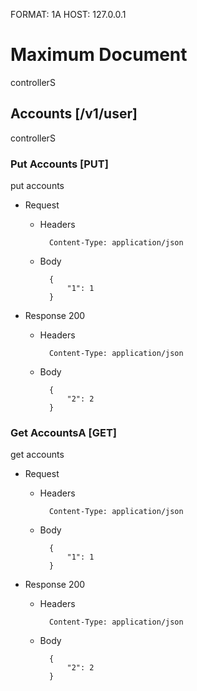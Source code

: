 FORMAT: 1A
HOST: 127.0.0.1

# Maximum Document

controllerS


## Accounts [/v1/user]

controllerS

### Put Accounts [PUT]

put accounts

+ Request

    + Headers

            Content-Type: application/json

    + Body

            {
                "1": 1
            }

+ Response 200

    + Headers

            Content-Type: application/json

    + Body

            {
                "2": 2
            }


### Get AccountsA [GET]

get accounts

+ Request

    + Headers

            Content-Type: application/json

    + Body

            {
                "1": 1
            }

+ Response 200

    + Headers

            Content-Type: application/json

    + Body

            {
                "2": 2
            }

